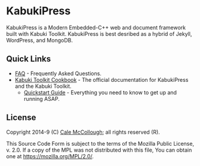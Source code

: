# KabukiPress

KabukiPress is a Modern Embedded-C++ web and document framework built with Kabuki Toolkit. KabukiPress is best desribed as a hybrid of Jekyll, WordPress, and MongoDB.

## Quick Links

* [FAQ](./docs/readme.md) - Frequently Asked Questions.
* [Kabuki Toolkit Cookbook](https://github.com/kabuki-starship/kabuki_toolkit.cookbook) - The official documentation for KabukiPress and the Kabuki Toolkit.
   * [Quickstart Guide](https://github.com/kabuki-starship/kabuki_toolkit.cookbook/tree/master/kabukipress/readme.md) - Everything you need to know to get up and running ASAP.

## License

Copyright 2014-9 (C) [Cale McCollough](https://calemccollough.github.io); all rights reserved (R).

This Source Code Form is subject to the terms of the Mozilla Public License, v. 2.0. If a copy of the MPL was not distributed with this file, You can obtain one at <https://mozilla.org/MPL/2.0/>.
